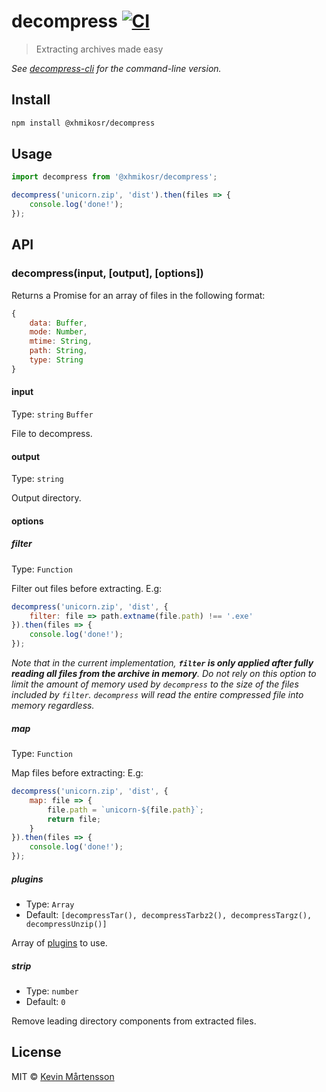 # decompress [![CI](https://github.com/XhmikosR/decompress/actions/workflows/ci.yml/badge.svg?branch=master)](https://github.com/XhmikosR/decompress/actions/workflows/ci.yml)

> Extracting archives made easy

*See [decompress-cli](https://github.com/kevva/decompress-cli) for the command-line version.*

## Install

```sh
npm install @xhmikosr/decompress
```


## Usage

```js
import decompress from '@xhmikosr/decompress';

decompress('unicorn.zip', 'dist').then(files => {
	console.log('done!');
});
```


## API

### decompress(input, [output], [options])

Returns a Promise for an array of files in the following format:

```js
{
	data: Buffer,
	mode: Number,
	mtime: String,
	path: String,
	type: String
}
```

#### input

Type: `string` `Buffer`

File to decompress.

#### output

Type: `string`

Output directory.

#### options

##### filter

Type: `Function`

Filter out files before extracting. E.g:

```js
decompress('unicorn.zip', 'dist', {
	filter: file => path.extname(file.path) !== '.exe'
}).then(files => {
	console.log('done!');
});
```

*Note that in the current implementation, **`filter` is only applied after fully reading all files from the archive in memory**. Do not rely on this option to limit the amount of memory used by `decompress` to the size of the files included by `filter`. `decompress` will read the entire compressed file into memory regardless.*

##### map

Type: `Function`

Map files before extracting: E.g:

```js
decompress('unicorn.zip', 'dist', {
	map: file => {
		file.path = `unicorn-${file.path}`;
		return file;
	}
}).then(files => {
	console.log('done!');
});
```

##### plugins

* Type: `Array`
* Default: `[decompressTar(), decompressTarbz2(), decompressTargz(), decompressUnzip()]`

Array of [plugins](https://www.npmjs.com/browse/keyword/decompressplugin) to use.

##### strip

* Type: `number`
* Default: `0`

Remove leading directory components from extracted files.


## License

MIT © [Kevin Mårtensson](https://github.com/kevva)
